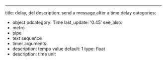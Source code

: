 ---
title: delay, del
description: send a message after a time delay
categories:
- object
pdcategory: Time
last_update: '0.45'
see_also:
- metro
- pipe
- text sequence
- timer
arguments:
- description: tempo value 
  default: 1
  type: float
- description: time unit 
